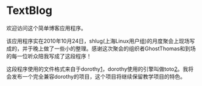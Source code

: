 TextBlog
=====

欢迎访问这个简单博客应用程序。

该应用程序实在2010年10月24日，shlug(上海Linux用户组)的月度聚会上现场写成的，并于晚上做了一些小的整理。感谢这次聚会的组织者GhostThomas和到场的每一位听众陪我写成了这段程序！

这段程序使用的文件格式来自于dorothy[1]，dorothy使用的引擎叫做toto[2]。我将会发布一个完全兼容dorothy的项目，这个项目将继续保留教学项目的特色。

[1]: http://github.com/cloudhead/dorothy
[2]: http://github.com/cloudhead/toto
